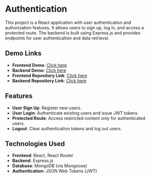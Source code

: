 # Authentication 

This project is a React application with user authentication and authorization features. It allows users to sign up, log in, and access a protected route. The backend is built using Express.js and provides endpoints for user authentication and data retrieval.

## Demo Links
- **Frontend Demo**: [Click here](https://quote-api-frontend-lt1d.vercel.app/)
- **Backend Demo**: [Click here](https://user-auth-backend-beta.vercel.app/)
- **Frontend Repository Link**: [Click here](https://github.com/nks854338/userAuthBackend)
- **Backend Repository Link**: [Click here](https://github.com/nks854338/userAuthFrontend)

## Features

- **User Sign Up**: Register new users.
- **User Login**: Authenticate existing users and issue JWT tokens.
- **Protected Route**: Access restricted content only for authenticated users.
- **Logout**: Clear authentication tokens and log out users.

## Technologies Used

- **Frontend**: React, React Router
- **Backend**: Express.js
- **Database**: MongoDB (via Mongoose)
- **Authentication**: JSON Web Tokens (JWT)
